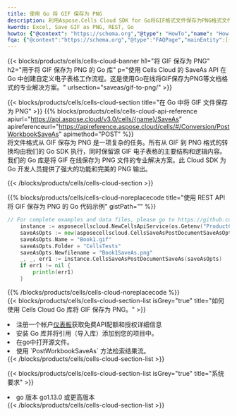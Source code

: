 ```yaml
---
title: 使用 Go 将 GIF 保存为 PNG
description: 利用Aspose.Cells Cloud SDK for Go将GIF格式文件保存为PNG格式文件。
kwords: Excel, Save GIF as PNG, REST, Go
howto: {"@context": "https://schema.org","@type": "HowTo","name": "How to save GIF as PNG using the Cells Cloud Go library.","description": "How to save GIF as PNG using the Cells Cloud Go library.","image": {"@type": "ImageObject"},"url": "/go/saveas/gif-to-png/","step": [{ "@type": "HowToStep","name": "How to save GIF as PNG using the Cells Cloud Go library. step 1", "image": {"@type": "ImageObject",},"url": "/go/saveas/gif-to-png/","text": "Register an account at <a href='https://dashboard.aspose.cloud/'>Dashboard</a> to get free API quota & authorization details",},{ "@type": "HowToStep","name": "How to save GIF as PNG using the Cells Cloud Go library. step 1", "image": {"@type": "ImageObject",},"url": "/go/saveas/gif-to-png/","text": "Install Go library and add the reference (import the library) to your project.",},{ "@type": "HowToStep","name": "How to save GIF as PNG using the Cells Cloud Go library. step 1", "image": {"@type": "ImageObject",},"url": "/go/saveas/gif-to-png/","text": "Open the source file in go.",},{ "@type": "HowToStep","name": "How to save GIF as PNG using the Cells Cloud Go library. step 1", "image": {"@type": "ImageObject",},"url": "/go/saveas/gif-to-png/","text": "Use the `PostWorkbookSaveAs` method to retrieve the resulting stream.",}, ],"supply": {"@type": "HowToSupply","name": "document"},"tool": [{"@type": "HowToTool","name": "Goland, Visual Studio Code, Eclipse"},{"@type": "HowToTool","name": "Aspose Cells"}],"totalTime": "PT6M"}
fqa: {"@context":"https://schema.org","@type":"FAQPage","mainEntity":[{"@type":"Question","name":"Why save file as other formats file in C# using REST API?","acceptedAnswer":{"@type":"Answer","text":"Documents are encoded in many ways, and some files may be incompatible with the software you use. To open and read such files, just save them as appropriate file formats.<br/><ol><li>Install .NET SDK and add the reference (import the library) to your project.</li><li>Open the source file in C# using REST API.</li><li>Call the PostWorkbookSaveAsRequest() method, passing an output filename with required extension.</li><li>Get the result of save as a separate file.</li></ol>"}},{"@type":"Question","name":"What file formats can I save as with your C# library?","acceptedAnswer":{"@type":"Answer","text":"We support a variety of file formats for conversion using .NET library, including XLSX, Excel, xls , PDF, CSV, HTML, Markdown, XML, PNG, JPG, TIFF, Json, TXT and many more."}},{"@type":"Question","name":"What is the maximum allowed file size for conversion using this .NET library?","acceptedAnswer":{"@type":"Answer","text":"There are no file size limits for format conversions using .NET library."}}]}
---
```

{{< blocks/products/cells/cells-cloud-banner h1="将 GIF 保存为 PNG" h2="用于将 GIF 保存为 PNG 的 Go 库" p="使用 Cells Cloud 的 SaveAs API 在 Go 中创建自定义电子表格工作流程。这是使用Go在线将GIF保存为PNG等文档格式的专业解决方案。" urlsection="saveas/gif-to-png/" >}}

{{< blocks/products/cells/cells-cloud-section title="在 Go 中将 GIF 文件保存为 PNG" >}}
{{% blocks/products/cells/cells-cloud-api-reference apiurl="https://api.aspose.cloud/v3.0/cells/{name}/SaveAs" apireferenceurl="https://apireference.aspose.cloud/cells/#/Conversion/PostWorkbookSaveAs" apimethod="POST" %}}
<br/>
将文件格式从 GIF 保存为 PNG 是一项复杂的任务。所有从 GIF 到 PNG 格式的转换均由我们的 Go SDK 执行，同时保留源 GIF 电子表格的主要结构和逻辑内容。我们的 Go 库是将 GIF 在线保存为 PNG 文件的专业解决方案。此 Cloud SDK 为 Go 开发人员提供了强大的功能和完美的 PNG 输出。

{{< /blocks/products/cells/cells-cloud-section >}}

{{% blocks/products/cells/cells-cloud-noreplacecode title="使用 REST API 将 GIF 保存为 PNG 的 Go 代码示例" gistPath="" %}}
  
```go
// For complete examples and data files, please go to https://github.com/aspose-cells-cloud/aspose-cells-cloud-go/
    instance := asposecellscloud.NewCellsApiService(os.Getenv("ProductClientId"), os.Getenv("ProductClientSecret"))
    saveAsOpts := new(asposecellscloud.CellsSaveAsPostDocumentSaveAsOpts)
    saveAsOpts.Name = "Book1.gif"
    saveAsOpts.Folder = "CellsTests"
    saveAsOpts.Newfilename = "Book1SaveAs.png"
    _, _, err1 := instance.CellsSaveAsPostDocumentSaveAs(saveAsOpts)
    if err1 != nil {
	    println(err1)
    }
```
  
{{% /blocks/products/cells/cells-cloud-noreplacecode %}}
<br/>
{{< blocks/products/cells/cells-cloud-section-list isGrey="true" title="如何使用 Cells Cloud Go 库将 GIF 保存为 PNG。" >}}
<li>注册一个帐户<a href="https://dashboard.aspose.cloud/">仪表板</a>获取免费API配额和授权详细信息</li>
<li>安装 Go 库并将引用（导入库）添加到您的项目中。</li>
<li>在go中打开源文件。</li>
<li>使用 `PostWorkbookSaveAs` 方法检索结果流。</li>
{{< /blocks/products/cells/cells-cloud-section-list >}}

{{< blocks/products/cells/cells-cloud-section-list isGrey="true" title="系统要求" >}}
<li>go 版本 go1.13.0 或更高版本</li>
{{< /blocks/products/cells/cells-cloud-section-list >}}
